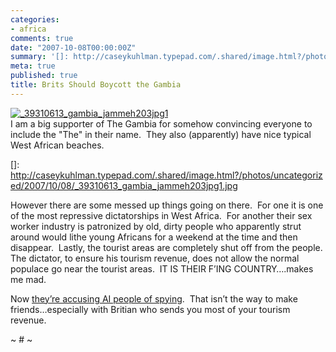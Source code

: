 ```yaml
---
categories:
- africa
comments: true
date: "2007-10-08T00:00:00Z"
summary: '[]: http://caseykuhlman.typepad.com/.shared/image.html?/photos/uncategorized/2007/10/08/_39310613_gambia_jammeh203jpg1.jpg'
meta: true
published: true
title: Brits Should Boycott the Gambia
---
```


[![_39310613_gambia_jammeh203jpg1][2]][2]  
I am a big supporter of The Gambia for somehow convincing everyone to include the "The" in their name.  They also (apparently) have nice typical West African beaches.  

 []: http://caseykuhlman.typepad.com/.shared/image.html?/photos/uncategorized/2007/10/08/_39310613_gambia_jammeh203jpg1.jpg

However there are some messed up things going on there.  For one it is one of the most repressive dictatorships in West Africa.  For another their sex worker industry is patronized by old, dirty people who apparently strut around would lithe young Africans for a weekend at the time and then disappear.  Lastly, the tourist areas are completely shut off from the people. The dictator, to ensure his tourism revenue, does not allow the normal populace go near the tourist areas.  IT IS THEIR F’ING COUNTRY….makes me mad.

Now [they’re accusing AI people of spying][2].  That isn’t the way to make friends…especially with Britian who sends you most of your tourism revenue.

 [2]: http://news.bbc.co.uk/1/hi/world/africa/7033715.stm

~ # ~